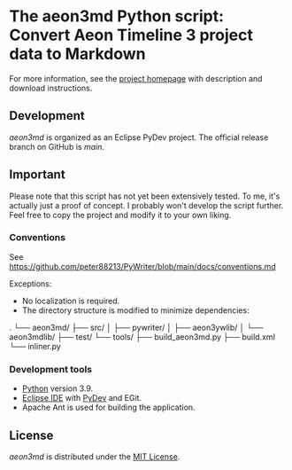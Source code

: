 # The aeon3md Python script: Convert Aeon Timeline 3 project data to Markdown

For more information, see the [project homepage](https://peter88213.github.io/aeon3md) with description and download instructions.

## Development

*aeon3md* is organized as an Eclipse PyDev project. The official release branch on GitHub is *main*.

## Important

Please note that this script has not yet been extensively tested. To me, it's actually just a proof of concept. I probably won't develop the script further. Feel free to copy the project and modify it to your own liking.

### Conventions

See https://github.com/peter88213/PyWriter/blob/main/docs/conventions.md

Exceptions:
- No localization is required.
- The directory structure is modified to minimize dependencies:

.
└── aeon3md/
    ├── src/
    │   ├── pywriter/
    │   ├── aeon3ywlib/
    │   └── aeon3mdlib/
    ├── test/
    └── tools/ 
        ├── build_aeon3md.py
        ├── build.xml
        └── inliner.py

### Development tools

- [Python](https://python.org) version 3.9.
- [Eclipse IDE](https://eclipse.org) with [PyDev](https://pydev.org) and EGit.
- Apache Ant is used for building the application.

## License

*aeon3md* is distributed under the [MIT License](http://www.opensource.org/licenses/mit-license.php).
